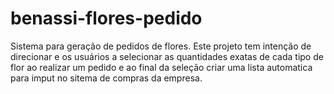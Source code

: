 # benassi-flores-pedido
Sistema para geração de pedidos de flores.
Este projeto tem intenção de direcionar e os usuários a selecionar as quantidades exatas de cada tipo de flor ao realizar um pedido e ao final da seleção criar uma lista 
automatica para imput no sitema de compras da empresa.
